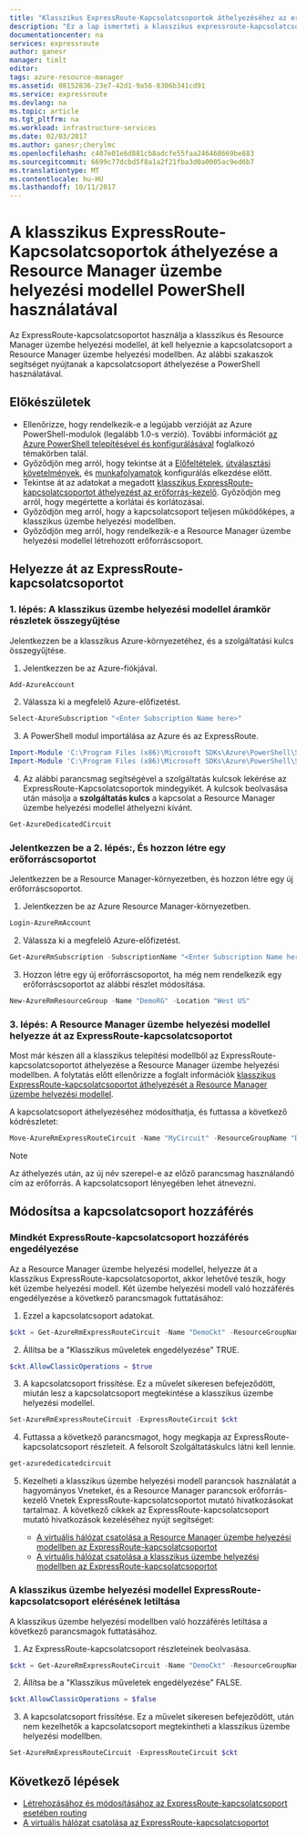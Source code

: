 ```yaml
---
title: "Klasszikus ExpressRoute-Kapcsolatcsoportok áthelyezéséhez az erőforrás-kezelő: PowerShell: Azure |} Microsoft Docs"
description: "Ez a lap ismerteti a klasszikus expressroute-kapcsolatcsoporthoz áthelyezése a Resource Manager üzembe helyezési modellel PowerShell használatával."
documentationcenter: na
services: expressroute
author: ganesr
manager: timlt
editor: 
tags: azure-resource-manager
ms.assetid: 08152836-23e7-42d1-9a56-8306b341cd91
ms.service: expressroute
ms.devlang: na
ms.topic: article
ms.tgt_pltfrm: na
ms.workload: infrastructure-services
ms.date: 02/03/2017
ms.author: ganesr;cherylmc
ms.openlocfilehash: c407e01e6d881cb8adcfe55faa246468669be883
ms.sourcegitcommit: 6699c77dcbd5f8a1a2f21fba3d0a0005ac9ed6b7
ms.translationtype: MT
ms.contentlocale: hu-HU
ms.lasthandoff: 10/11/2017
---
```

# <a name="move-expressroute-circuits-from-the-classic-to-the-resource-manager-deployment-model-using-powershell"></a>A klasszikus ExpressRoute-Kapcsolatcsoportok áthelyezése a Resource Manager üzembe helyezési modellel PowerShell használatával

Az ExpressRoute-kapcsolatcsoportot használja a klasszikus és Resource Manager üzembe helyezési modellel, át kell helyeznie a kapcsolatcsoport a Resource Manager üzembe helyezési modellben. Az alábbi szakaszok segítséget nyújtanak a kapcsolatcsoport áthelyezése a PowerShell használatával.

## <a name="before-you-begin"></a>Előkészületek

* Ellenőrizze, hogy rendelkezik-e a legújabb verzióját az Azure PowerShell-modulok (legalább 1.0-s verzió). További információt [az Azure PowerShell telepítésével és konfigurálásával](/powershell/azure/overview) foglalkozó témakörben talál.
* Győződjön meg arról, hogy tekintse át a [Előfeltételek](expressroute-prerequisites.md), [útválasztási követelmények](expressroute-routing.md), és [munkafolyamatok](expressroute-workflows.md) konfigurálás elkezdése előtt.
* Tekintse át az adatokat a megadott [klasszikus ExpressRoute-kapcsolatcsoportot áthelyezést az erőforrás-kezelő](expressroute-move.md). Győződjön meg arról, hogy megértette a korlátai és korlátozásai.
* Győződjön meg arról, hogy a kapcsolatcsoport teljesen működőképes, a klasszikus üzembe helyezési modellben.
* Győződjön meg arról, hogy rendelkezik-e a Resource Manager üzembe helyezési modellel létrehozott erőforráscsoport.

## <a name="move-an-expressroute-circuit"></a>Helyezze át az ExpressRoute-kapcsolatcsoportot

### <a name="step-1-gather-circuit-details-from-the-classic-deployment-model"></a>1. lépés: A klasszikus üzembe helyezési modellel áramkör részletek összegyűjtése

Jelentkezzen be a klasszikus Azure-környezetéhez, és a szolgáltatási kulcs összegyűjtése.

1. Jelentkezzen be az Azure-fiókjával.

  ```powershell
  Add-AzureAccount
  ```

2. Válassza ki a megfelelő Azure-előfizetést.

  ```powershell
  Select-AzureSubscription "<Enter Subscription Name here>"
  ```

3. A PowerShell modul importálása az Azure és az ExpressRoute.

  ```powershell
  Import-Module 'C:\Program Files (x86)\Microsoft SDKs\Azure\PowerShell\ServiceManagement\Azure\Azure.psd1'
  Import-Module 'C:\Program Files (x86)\Microsoft SDKs\Azure\PowerShell\ServiceManagement\Azure\ExpressRoute\ExpressRoute.psd1'
  ```

4. Az alábbi parancsmag segítségével a szolgáltatás kulcsok lekérése az ExpressRoute-Kapcsolatcsoportok mindegyikét. A kulcsok beolvasása után másolja a **szolgáltatás kulcs** a kapcsolat a Resource Manager üzembe helyezési modellel áthelyezni kívánt.

  ```powershell
  Get-AzureDedicatedCircuit
  ```

### <a name="step-2-sign-in-and-create-a-resource-group"></a>Jelentkezzen be a 2. lépés:, És hozzon létre egy erőforráscsoportot

Jelentkezzen be a Resource Manager-környezetben, és hozzon létre egy új erőforráscsoportot.

1. Jelentkezzen be az Azure Resource Manager-környezetben.

  ```powershell
  Login-AzureRmAccount
  ```

2. Válassza ki a megfelelő Azure-előfizetést.

  ```powershell
  Get-AzureRmSubscription -SubscriptionName "<Enter Subscription Name here>" | Select-AzureRmSubscription
  ```

3. Hozzon létre egy új erőforráscsoportot, ha még nem rendelkezik egy erőforráscsoportot az alábbi részlet módosítása.

  ```powershell
  New-AzureRmResourceGroup -Name "DemoRG" -Location "West US"
  ```

### <a name="step-3-move-the-expressroute-circuit-to-the-resource-manager-deployment-model"></a>3. lépés: A Resource Manager üzembe helyezési modellel helyezze át az ExpressRoute-kapcsolatcsoportot

Most már készen áll a klasszikus telepítési modellből az ExpressRoute-kapcsolatcsoportot áthelyezése a Resource Manager üzembe helyezési modellben. A folytatás előtt ellenőrizze a foglalt információk [klasszikus ExpressRoute-kapcsolatcsoportot áthelyezését a Resource Manager üzembe helyezési modellel](expressroute-move.md).

A kapcsolatcsoport áthelyezéséhez módosíthatja, és futtassa a következő kódrészletet:

```powershell
Move-AzureRmExpressRouteCircuit -Name "MyCircuit" -ResourceGroupName "DemoRG" -Location "West US" -ServiceKey "<Service-key>"
```

> [!NOTE]
> Az áthelyezés után, az új név szerepel-e az előző parancsmag használandó cím az erőforrás. A kapcsolatcsoport lényegében lehet átnevezni.
> 

## <a name="modify-circuit-access"></a>Módosítsa a kapcsolatcsoport hozzáférés

### <a name="to-enable-expressroute-circuit-access-for-both-deployment-models"></a>Mindkét ExpressRoute-kapcsolatcsoport hozzáférés engedélyezése

Az a Resource Manager üzembe helyezési modellel, helyezze át a klasszikus ExpressRoute-kapcsolatcsoportot, akkor lehetővé teszik, hogy két üzembe helyezési modell. Két üzembe helyezési modell való hozzáférés engedélyezése a következő parancsmagok futtatásához:

1. Ezzel a kapcsolatcsoport adatokat.

  ```powershell
  $ckt = Get-AzureRmExpressRouteCircuit -Name "DemoCkt" -ResourceGroupName "DemoRG"
  ```

2. Állítsa be a "Klasszikus műveletek engedélyezése" TRUE.

  ```powershell
  $ckt.AllowClassicOperations = $true
  ```

3. A kapcsolatcsoport frissítése. Ez a művelet sikeresen befejeződött, miután lesz a kapcsolatcsoport megtekintése a klasszikus üzembe helyezési modellel.

  ```powershell
  Set-AzureRmExpressRouteCircuit -ExpressRouteCircuit $ckt
  ```

4. Futtassa a következő parancsmagot, hogy megkapja az ExpressRoute-kapcsolatcsoport részleteit. A felsorolt Szolgáltatáskulcs látni kell lennie.

  ```powershell
  get-azurededicatedcircuit
  ```

5. Kezelheti a klasszikus üzembe helyezési modell parancsok használatát a hagyományos Vneteket, és a Resource Manager parancsok erőforrás-kezelő Vnetek ExpressRoute-kapcsolatcsoportot mutató hivatkozásokat tartalmaz. A következő cikkek az ExpressRoute-kapcsolatcsoport mutató hivatkozások kezeléséhez nyújt segítséget:

    * [A virtuális hálózat csatolása a Resource Manager üzembe helyezési modellben az ExpressRoute-kapcsolatcsoportot](expressroute-howto-linkvnet-arm.md)
    * [A virtuális hálózat csatolása a klasszikus üzembe helyezési modellben az ExpressRoute-kapcsolatcsoportot](expressroute-howto-linkvnet-classic.md)

### <a name="to-disable-expressroute-circuit-access-to-the-classic-deployment-model"></a>A klasszikus üzembe helyezési modellel ExpressRoute-kapcsolatcsoport elérésének letiltása

A klasszikus üzembe helyezési modellben való hozzáférés letiltása a következő parancsmagok futtatásához.

1. Az ExpressRoute-kapcsolatcsoport részleteinek beolvasása.

  ```powershell
  $ckt = Get-AzureRmExpressRouteCircuit -Name "DemoCkt" -ResourceGroupName "DemoRG"
  ```

2. Állítsa be a "Klasszikus műveletek engedélyezése" FALSE.

  ```powershell
  $ckt.AllowClassicOperations = $false
  ```

3. A kapcsolatcsoport frissítése. Ez a művelet sikeresen befejeződött, után nem kezelhetők a kapcsolatcsoport megtekintheti a klasszikus üzembe helyezési modellben.

  ```powershell
Set-AzureRmExpressRouteCircuit -ExpressRouteCircuit $ckt
  ```

## <a name="next-steps"></a>Következő lépések

* [Létrehozásához és módosításához az ExpressRoute-kapcsolatcsoport esetében routing](expressroute-howto-routing-arm.md)
* [A virtuális hálózat csatolása az ExpressRoute-kapcsolatcsoportot](expressroute-howto-linkvnet-arm.md)